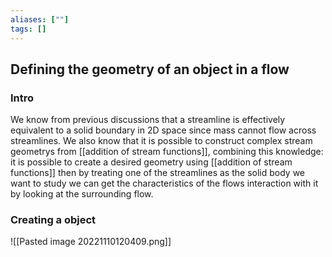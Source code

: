 ```yaml
---
aliases: [""]
tags: []
---
```


## Defining the geometry of an object in a flow
### Intro
We know from previous discussions that a streamline is effectively equivalent to a solid boundary in 2D space since mass cannot flow across streamlines. We also know that it is possible to construct complex stream geometrys from [[addition of stream functions]], combining this knowledge: it is possible to create a desired geometry using [[addition of stream functions]] then by treating one of the streamlines as the solid body we want to study we can get the characteristics of the flows interaction with it by looking at the surrounding flow.

### Creating a object

![[Pasted image 20221110120409.png]]

